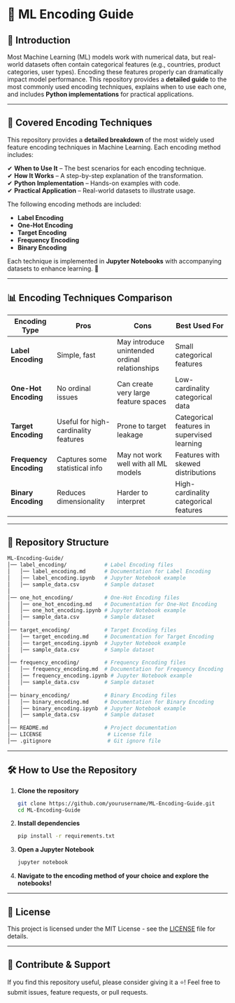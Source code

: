 # 🚀 ML Encoding Guide  

## 📌 Introduction  
Most Machine Learning (ML) models work with numerical data, but real-world datasets often contain categorical features (e.g., countries, product categories, user types). Encoding these features properly can dramatically impact model performance. This repository provides a **detailed guide** to the most commonly used encoding techniques, explains when to use each one, and includes **Python implementations** for practical applications.  

---

## 🧩 Covered Encoding Techniques  

This repository provides a **detailed breakdown** of the most widely used feature encoding techniques in Machine Learning. Each encoding method includes:

✔ **When to Use It** – The best scenarios for each encoding technique.  
✔ **How It Works** – A step-by-step explanation of the transformation.  
✔ **Python Implementation** – Hands-on examples with code.  
✔ **Practical Application** – Real-world datasets to illustrate usage.  

The following encoding methods are included:  

- **Label Encoding**  
- **One-Hot Encoding**  
- **Target Encoding**  
- **Frequency Encoding**  
- **Binary Encoding**  

Each technique is implemented in **Jupyter Notebooks** with accompanying datasets to enhance learning. 📌  

---

## 📊 Encoding Techniques Comparison  

| Encoding Type | Pros | Cons | Best Used For |
|--------------|------|------|--------------|
| **Label Encoding** | Simple, fast | May introduce unintended ordinal relationships | Small categorical features |
| **One-Hot Encoding** | No ordinal issues | Can create very large feature spaces | Low-cardinality categorical data |
| **Target Encoding** | Useful for high-cardinality features | Prone to target leakage | Categorical features in supervised learning |
| **Frequency Encoding** | Captures some statistical info | May not work well with all ML models | Features with skewed distributions |
| **Binary Encoding** | Reduces dimensionality | Harder to interpret | High-cardinality categorical features |

---

## 📂 Repository Structure  

```bash
ML-Encoding-Guide/
│── label_encoding/            # Label Encoding files
│   │── label_encoding.md      # Documentation for Label Encoding
│   │── label_encoding.ipynb   # Jupyter Notebook example
│   │── sample_data.csv        # Sample dataset
│
│── one_hot_encoding/          # One-Hot Encoding files
│   │── one_hot_encoding.md    # Documentation for One-Hot Encoding
│   │── one_hot_encoding.ipynb # Jupyter Notebook example
│   │── sample_data.csv        # Sample dataset
│
│── target_encoding/           # Target Encoding files
│   │── target_encoding.md     # Documentation for Target Encoding
│   │── target_encoding.ipynb  # Jupyter Notebook example
│   │── sample_data.csv        # Sample dataset
│
│── frequency_encoding/        # Frequency Encoding files
│   │── frequency_encoding.md  # Documentation for Frequency Encoding
│   │── frequency_encoding.ipynb # Jupyter Notebook example
│   │── sample_data.csv        # Sample dataset
│
│── binary_encoding/           # Binary Encoding files
│   │── binary_encoding.md     # Documentation for Binary Encoding
│   │── binary_encoding.ipynb  # Jupyter Notebook example
│   │── sample_data.csv        # Sample dataset
│
│── README.md                  # Project documentation
│── LICENSE                     # License file
│── .gitignore                  # Git ignore file
```

---

## 🛠 How to Use the Repository  

1. **Clone the repository**  
   ```bash
   git clone https://github.com/yourusername/ML-Encoding-Guide.git
   cd ML-Encoding-Guide
   ```
2. **Install dependencies**  
   ```bash
   pip install -r requirements.txt
   ```
3. **Open a Jupyter Notebook**  
   ```bash
   jupyter notebook
   ```
4. **Navigate to the encoding method of your choice and explore the notebooks!**  

---

## 📜 License  
This project is licensed under the MIT License - see the [LICENSE](LICENSE) file for details.  

---

## 🚀 Contribute & Support  
If you find this repository useful, please consider giving it a ⭐! Feel free to submit issues, feature requests, or pull requests.  
